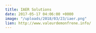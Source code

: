 ```yaml
---
title: IAER Solutions
date: 2017-05-17 04:06:00 +0000
image: "/uploads/2018/03/23/iaer.png"
lien: http://www.valeurdemonfrene.info/
---
```


